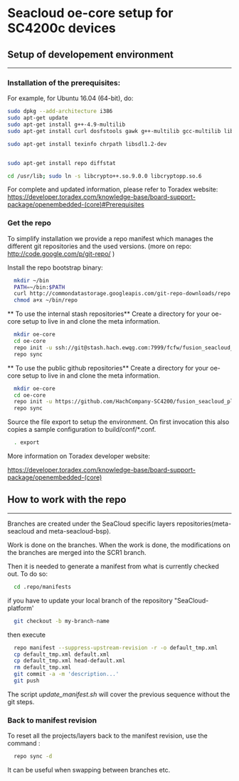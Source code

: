 # Seacloud oe-core setup for SC4200c devices

## Setup of developement environment
----------
### Installation of the prerequisites:

For example, for Ubuntu 16.04 (64-bit), do:
```bash
sudo dpkg --add-architecture i386
sudo apt-get update
sudo apt-get install g++-4.9-multilib
sudo apt-get install curl dosfstools gawk g++-multilib gcc-multilib lib32z1-dev libcrypto++9v5:i386 libcrypto++-dev:i386 liblzo2-dev:i386 libstdc++-4.9-dev:i386 libusb-1.0-0:i386 libusb-1.0-0-dev:i386 uuid-dev:i386

sudo apt-get install texinfo chrpath libsdl1.2-dev


sudo apt-get install repo diffstat

cd /usr/lib; sudo ln -s libcrypto++.so.9.0.0 libcryptopp.so.6
```
For complete and updated information, please refer to Toradex website:
https://developer.toradex.com/knowledge-base/board-support-package/openembedded-(core)#Prerequisites

### Get the repo
To simplify installation we provide a repo manifest which manages the different git repositories
and the used versions. (more on repo: http://code.google.com/p/git-repo/ )

Install the repo bootstrap binary:
```bash
  mkdir ~/bin
  PATH=~/bin:$PATH
  curl http://commondatastorage.googleapis.com/git-repo-downloads/repo > ~/bin/repo
  chmod a+x ~/bin/repo
```
** To use the internal stash repositories**
Create a directory for your oe-core setup to live in and clone the meta information.
```bash
  mkdir oe-core
  cd oe-core
  repo init -u ssh://git@stash.hach.ewqg.com:7999/fcfw/fusion_seacloud_platform.git -b SCR1
  repo sync
```
** To use the public github repositories**
Create a directory for your oe-core setup to live in and clone the meta information.
```bash
  mkdir oe-core
  cd oe-core
  repo init -u https://github.com/HachCompany-SC4200/fusion_seacloud_platform.git -b github_publication_SC4200
  repo sync
```
Source the file export to setup the environment. On first invocation this also copies a sample
configuration to build/conf/*.conf.
```bash
  . export
```

More information on Toradex developer website:

  https://developer.toradex.com/knowledge-base/board-support-package/openembedded-(core)

## How to work with the repo
------------
Branches are created under the SeaCloud specific layers repositories(meta-seacloud and meta-seacloud-bsp).

Work is done on the branches. When the work is done, the modifications on the branches are merged into the SCR1 branch.

Then it is needed to generate a manifest from what is currently checked out. To do so:
```bash
  cd .repo/manifests
```
if you have to update your local branch of the repository "SeaCloud-platform'
```bash
  git checkout -b my-branch-name
```
then execute
```bash
  repo manifest --suppress-upstream-revision -r -o default_tmp.xml
  cp default_tmp.xml default.xml
  cp default_tmp.xml head-default.xml
  rm default_tmp.xml
  git commit -a -m 'description...'
  git push
```
The script *update_manifest.sh* will cover the previous sequence without the git steps.

### Back to manifest revision
To reset all the projects/layers back to the manifest revision, use the command :
```bash
  repo sync -d
```
It can be useful when swapping between branches etc.

